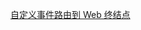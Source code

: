 

[自定义事件路由到 Web 终结点](https://learn.microsoft.com/zh-cn/azure/event-grid/custom-event-quickstart-portal)